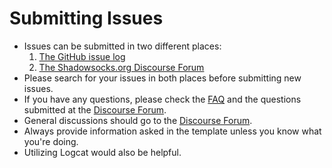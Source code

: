# Submitting Issues

* Issues can be submitted in two different places:
    1) [The GitHub issue log](https://github.com/shadowsocks/shadowsocks-android/issues)
    2) [The Shadowsocks.org Discourse Forum](https://discourse.shadowsocks.org/c/implementations/shadowsocks-android)
* Please search for your issues in both places before submitting new issues.
* If you have any questions, please check the [FAQ](https://github.com/shadowsocks/shadowsocks-android/blob/master/.github/faq.md) and the questions submitted at the [Discourse Forum](https://discourse.shadowsocks.org/c/implementations/shadowsocks-android).
* General discussions should go to the [Discourse Forum](https://discourse.shadowsocks.org/c/implementations/shadowsocks-android).
* Always provide information asked in the template unless you know what you're doing.
* Utilizing Logcat would also be helpful.
